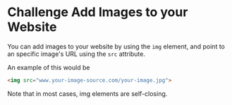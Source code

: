 # Challenge Add Images to your Website

You can add images to your website by using the `img` element, and point to an specific image's URL using the `src` attribute.

An example of this would be

```html
<img src="www.your-image-source.com/your-image.jpg">
```

Note that in most cases, img elements are self-closing.
